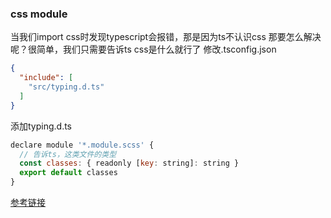 ### css module
当我们import css时发现typescript会报错，那是因为ts不认识css
那要怎么解决呢？很简单，我们只需要告诉ts css是什么就行了
修改.tsconfig.json
```json
{
  "include": [
    "src/typing.d.ts"
  ]
}

```

添加typing.d.ts
```js
declare module '*.module.scss' {
  // 告诉ts，这类文件的类型
  const classes: { readonly [key: string]: string }
  export default classes
}
```

[参考链接](https://juejin.cn/post/6844903560056930311)